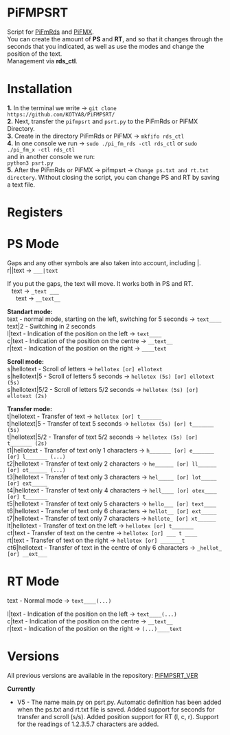 # PiFMPSRT
Script for [PiFmRds](https://github.com/ChristopheJacquet/PiFmRds) and [PiFMX](https://github.com/KOTYA8/PiFMX).  
You can create the amount of **PS** and **RT**, and so that it changes through the seconds that you indicated, as well as use the modes and change the position of the text.  
Management via **rds_ctl**.  

# Installation
**1.** In the terminal we write -> `git clone https://github.com/KOTYA8/PiFMPSRT/`  
**2.** Next, transfer the `pifmpsrt` and `psrt.py` to the PiFmRds or PiFMX Directory.  
**3.** Create in the directory PiFmRds or PiFMX -> `mkfifo rds_ctl`  
**4.** In one console we run -> `sudo ./pi_fm_rds -ctl rds_ctl` or `sudo ./pi_fm_x -ctl rds_ctl`  
and in another console we run:  
`python3 psrt.py`  
**5.** After the PiFmRds or PiFMX -> pifmpsrt -> `Change ps.txt and rt.txt directory`. Without closing the script, you can change PS and RT by saving a text file.  

# Registers
# **PS Mode**  
Gaps and any other symbols are also taken into account, including |.  
r||text -> `___|text`  

If you put the gaps, the text will move. It works both in PS and RT.  
⠀text -> `_text ___`  
⠀⠀text -> `__text__`  

**Standart mode:**  
text - normal mode, starting on the left, switching for 5 seconds -> `text____`  
text|2 - Switching in 2 seconds  
l|text - Indication of the position on the left -> `text____`  
c|text - Indication of the position on the centre -> `__text__`  
r|text - Indication of the position on the right -> `____text`  

**Scroll mode:**  
s|hellotext - Scroll of letters -> `hellotex [or] ellotext`  
s|hellotext|5 - Scroll of letters 5 seconds -> `hellotex (5s) [or] ellotext (5s)`  
s|hellotext|5/2 - Scroll of letters 5/2 seconds -> `hellotex (5s) [or] ellotext (2s)`  

**Transfer mode:**  
t|hellotext - Transfer of text -> `hellotex [or] t_______`  
t|hellotext|5 - Transfer of text 5 seconds -> `hellotex (5s) [or] t_______ (5s)`  
t|hellotext|5/2 - Transfer of text 5/2 seconds -> `hellotex (5s) [or] t_______ (2s)`  
t1|hellotext - Transfer of text only 1 characters -> `h_______ [or] e_______ [or] l_______ (...)`  
t2|hellotext - Transfer of text only 2 characters -> `he______ [or] ll______ [or] ot______ (...)`  
t3|hellotext - Transfer of text only 3 characters -> `hel_____ [or] lot_____ [or] ext_____ `  
t4|hellotext - Transfer of text only 4 characters -> `hell____ [or] otex____ [or] t_______`  
t5|hellotext - Transfer of text only 5 characters -> `hello___ [or] text____`  
t6|hellotext - Transfer of text only 6 characters -> `hellot__ [or] ext_____`  
t7|hellotext - Transfer of text only 7 characters -> `hellote_ [or] xt______`  
lt|hellotext - Transfer of text on the left -> `hellotex [or] t_______ `  
ct|text - Transfer of text on the centre -> `hellotex [or] ___ t ____`  
rt|text - Transfer of text on the right -> `hellotex [or] _______t`  
ct6|hellotext - Transfer of text in the centre of only 6 characters -> `_hellot_ [or] __ext___`  

# **RT Mode** 
text - Normal mode -> `text____(...)`  

l|text - Indication of the position on the left -> `text____(...)`  
c|text - Indication of the position on the centre -> `__text__`  
r|text - Indication of the position on the right -> `(...)____text` 

# Versions
All previous versions are available in the repository: [PiFMPSRT_VER](https://github.com/KOTYA8/PiFMPSRT_VER) 

**Currently**  
* V5 - The name main.py on psrt.py. Automatic definition has been added when the ps.txt and rt.txt file is saved. Added support for seconds for transfer and scroll (s/s). Added position support for RT (l, c, r). Support for the readings of 1.2.3.5.7 characters are added.  
